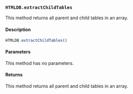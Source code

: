 ### `HTMLDB.extractChildTables`

This method returns all parent and child tables in an array.

#### Description

```javascript
HTMLDB.extractChildTables()
```

#### Parameters

This method has no parameters.

#### Returns

This method returns all parent and child tables in an array.